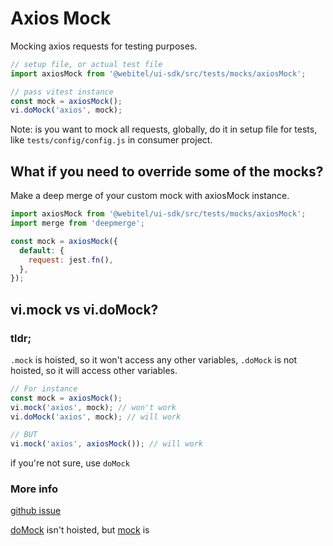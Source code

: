 # Axios Mock

Mocking axios requests for testing purposes.

```js
// setup file, or actual test file
import axiosMock from '@webitel/ui-sdk/src/tests/mocks/axiosMock';

// pass vitest instance
const mock = axiosMock();
vi.doMock('axios', mock);
```

Note: is you want to mock all requests, globally, do it in setup file for tests,
like `tests/config/config.js` in consumer project.

## What if you need to override some of the mocks?

Make a deep merge of your custom mock with axiosMock instance.

```js
import axiosMock from '@webitel/ui-sdk/src/tests/mocks/axiosMock';
import merge from 'deepmerge';

const mock = axiosMock({
  default: {
    request: jest.fn(),
  },
});
```

## vi.mock vs vi.doMock?

### tldr;

`.mock` is hoisted, so it won't access any other variables,
`.doMock` is not hoisted, so it will access other variables.

```js
// For instance
const mock = axiosMock();
vi.mock('axios', mock); // won't work
vi.doMock('axios', mock); // will work

// BUT
vi.mock('axios', axiosMock()); // will work
```

if you're not sure, use `doMock`

### More info

[github issue](https://github.com/vitest-dev/vitest/issues/4872)

[doMock](https://vitest.dev/api/vi.html#vi-mock) isn't hoisted,
but [mock](https://vitest.dev/api/vi.html#vi-domock) is
